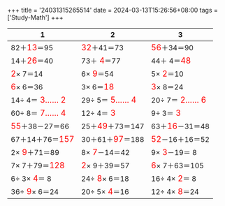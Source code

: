 +++ 
title = '24031315265514' 
date = 2024-03-13T15:26:56+08:00 
tags = ['Study-Math'] 
+++ 

1 | 2 | 3 
-- | -- | -- 
82＋<font color=red size=4>13</font>＝95 | <font color=red size=4>32</font>＋41＝73 | <font color=red size=4>56</font>＋34＝90 
14＋<font color=red size=4>26</font>＝40 | 73＋<font color=red size=4> 4</font>＝77 | 44＋ 4＝<font color=red size=4>48</font> 
<font color=red size=4> 2</font>× 7＝14 |  6×<font color=red size=4> 9</font>＝54 |  5×<font color=red size=4> 2</font>＝10 
<font color=red size=4> 6</font>× 6＝36 |  3× 6＝<font color=red size=4>18</font> | <font color=red size=4> 3</font>× 8＝24 
14÷ 4＝<font color=red size=4> 3…… 2</font> | 29÷ 5＝<font color=red size=4> 5…… 4</font> | 20÷ 7＝<font color=red size=4> 2…… 6</font> 
60÷ 8＝<font color=red size=4> 7…… 4</font> | 12÷ 4＝<font color=red size=4> 3</font> |  9÷ 3＝<font color=red size=4> 3</font> 
<font color=red size=4>55</font>＋38－27＝66 | 25＋<font color=red size=4>49</font>＋73＝147 | 63＋<font color=red size=4>16</font>－31＝48 
67＋14＋76＝<font color=red size=4>157</font> | 30＋61＋<font color=red size=4>97</font>＝188 | <font color=red size=4>52</font>－16＋16＝52 
 2×<font color=red size=4> 9</font>＋71＝89 |  8×<font color=red size=4> 7</font>－14＝42 |  9×<font color=red size=4> 3</font>－19＝ 8 
 7× 7＋79＝<font color=red size=4>128</font> | <font color=red size=4> 2</font>× 9＋39＝57 | <font color=red size=4> 6</font>× 7＋63＝105 
 6÷ 3×<font color=red size=4> 4</font>＝ 8 | 24÷<font color=red size=4> 8</font>× 6＝18 | 16÷ 4×<font color=red size=4> 2</font>＝ 8 
36÷<font color=red size=4> 9</font>× 6＝24 | 20÷ 5×<font color=red size=4> 4</font>＝16 | 12÷ 4×<font color=red size=4> 8</font>＝24 

